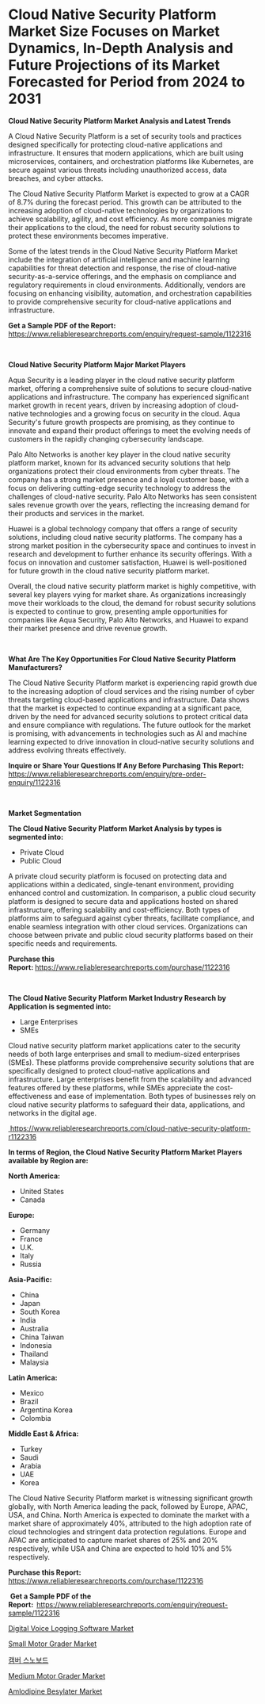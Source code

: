 <p><h1>Cloud Native Security Platform Market Size Focuses on Market Dynamics, In-Depth Analysis and Future Projections of its Market Forecasted for Period from 2024 to 2031</h1></p><p><strong>Cloud Native Security Platform Market Analysis and Latest Trends</strong></p>
<p><p>A Cloud Native Security Platform is a set of security tools and practices designed specifically for protecting cloud-native applications and infrastructure. It ensures that modern applications, which are built using microservices, containers, and orchestration platforms like Kubernetes, are secure against various threats including unauthorized access, data breaches, and cyber attacks.</p><p>The Cloud Native Security Platform Market is expected to grow at a CAGR of 8.7% during the forecast period. This growth can be attributed to the increasing adoption of cloud-native technologies by organizations to achieve scalability, agility, and cost efficiency. As more companies migrate their applications to the cloud, the need for robust security solutions to protect these environments becomes imperative.</p><p>Some of the latest trends in the Cloud Native Security Platform Market include the integration of artificial intelligence and machine learning capabilities for threat detection and response, the rise of cloud-native security-as-a-service offerings, and the emphasis on compliance and regulatory requirements in cloud environments. Additionally, vendors are focusing on enhancing visibility, automation, and orchestration capabilities to provide comprehensive security for cloud-native applications and infrastructure.</p></p>
<p><strong>Get a Sample PDF of the Report:&nbsp;</strong> <a href="https://www.reliableresearchreports.com/enquiry/request-sample/1122316">https://www.reliableresearchreports.com/enquiry/request-sample/1122316</a></p>
<p>&nbsp;</p>
<p><strong>Cloud Native Security Platform Major Market Players</strong></p>
<p><p>Aqua Security is a leading player in the cloud native security platform market, offering a comprehensive suite of solutions to secure cloud-native applications and infrastructure. The company has experienced significant market growth in recent years, driven by increasing adoption of cloud-native technologies and a growing focus on security in the cloud. Aqua Security's future growth prospects are promising, as they continue to innovate and expand their product offerings to meet the evolving needs of customers in the rapidly changing cybersecurity landscape.</p><p>Palo Alto Networks is another key player in the cloud native security platform market, known for its advanced security solutions that help organizations protect their cloud environments from cyber threats. The company has a strong market presence and a loyal customer base, with a focus on delivering cutting-edge security technology to address the challenges of cloud-native security. Palo Alto Networks has seen consistent sales revenue growth over the years, reflecting the increasing demand for their products and services in the market.</p><p>Huawei is a global technology company that offers a range of security solutions, including cloud native security platforms. The company has a strong market position in the cybersecurity space and continues to invest in research and development to further enhance its security offerings. With a focus on innovation and customer satisfaction, Huawei is well-positioned for future growth in the cloud native security platform market.</p><p>Overall, the cloud native security platform market is highly competitive, with several key players vying for market share. As organizations increasingly move their workloads to the cloud, the demand for robust security solutions is expected to continue to grow, presenting ample opportunities for companies like Aqua Security, Palo Alto Networks, and Huawei to expand their market presence and drive revenue growth.</p></p>
<p>&nbsp;</p>
<p><strong>What Are The Key Opportunities For Cloud Native Security Platform Manufacturers?</strong></p>
<p><p>The Cloud Native Security Platform market is experiencing rapid growth due to the increasing adoption of cloud services and the rising number of cyber threats targeting cloud-based applications and infrastructure. Data shows that the market is expected to continue expanding at a significant pace, driven by the need for advanced security solutions to protect critical data and ensure compliance with regulations. The future outlook for the market is promising, with advancements in technologies such as AI and machine learning expected to drive innovation in cloud-native security solutions and address evolving threats effectively.</p></p>
<p><strong>Inquire or Share Your Questions If Any Before Purchasing This Report:</strong> <a href="https://www.reliableresearchreports.com/enquiry/pre-order-enquiry/1122316">https://www.reliableresearchreports.com/enquiry/pre-order-enquiry/1122316</a></p>
<p>&nbsp;</p>
<p><strong>Market Segmentation</strong></p>
<p><strong>The Cloud Native Security Platform Market Analysis by types is segmented into:</strong></p>
<p><ul><li>Private Cloud</li><li>Public Cloud</li></ul></p>
<p><p>A private cloud security platform is focused on protecting data and applications within a dedicated, single-tenant environment, providing enhanced control and customization. In comparison, a public cloud security platform is designed to secure data and applications hosted on shared infrastructure, offering scalability and cost-efficiency. Both types of platforms aim to safeguard against cyber threats, facilitate compliance, and enable seamless integration with other cloud services. Organizations can choose between private and public cloud security platforms based on their specific needs and requirements.</p></p>
<p><strong>Purchase this Report:&nbsp;</strong><a href="https://www.reliableresearchreports.com/purchase/1122316">https://www.reliableresearchreports.com/purchase/1122316</a></p>
<p>&nbsp;</p>
<p><strong>The Cloud Native Security Platform Market Industry Research by Application is segmented into:</strong></p>
<p><ul><li>Large Enterprises</li><li>SMEs</li></ul></p>
<p><p>Cloud native security platform market applications cater to the security needs of both large enterprises and small to medium-sized enterprises (SMEs). These platforms provide comprehensive security solutions that are specifically designed to protect cloud-native applications and infrastructure. Large enterprises benefit from the scalability and advanced features offered by these platforms, while SMEs appreciate the cost-effectiveness and ease of implementation. Both types of businesses rely on cloud native security platforms to safeguard their data, applications, and networks in the digital age.</p></p>
<p><a href="https://www.reliableresearchreports.com/cloud-native-security-platform-r1122316">&nbsp;https://www.reliableresearchreports.com/cloud-native-security-platform-r1122316</a></p>
<p><strong>In terms of Region, the Cloud Native Security Platform Market Players available by Region are:</strong></p>
<p>
    <p> <strong> North America: </strong>
        <ul>
            <li>United States</li>
            <li>Canada</li>
        </ul>
        </p> 
    <p> <strong> Europe: </strong>
        <ul>
            <li>Germany</li>
            <li>France</li>
            <li>U.K.</li>
            <li>Italy</li>
            <li>Russia</li>
        </ul>
        </p> 
    <p> <strong> Asia-Pacific: </strong>
        <ul>
            <li>China</li>
            <li>Japan</li>
            <li>South Korea</li>
            <li>India</li>
            <li>Australia</li>
            <li>China Taiwan</li>
            <li>Indonesia</li>
            <li>Thailand</li>
            <li>Malaysia</li>
        </ul>
        </p> 
    <p> <strong> Latin America: </strong>
        <ul>
            <li>Mexico</li>
            <li>Brazil</li>
            <li>Argentina Korea</li>
            <li>Colombia</li>
        </ul>
        </p> 
    <p> <strong> Middle East & Africa: </strong>
        <ul>
            <li>Turkey</li>
            <li>Saudi</li>
            <li>Arabia</li>
            <li>UAE</li>
            <li>Korea</li>
        </ul>
    </p>
    </p>
<p><p>The Cloud Native Security Platform market is witnessing significant growth globally, with North America leading the pack, followed by Europe, APAC, USA, and China. North America is expected to dominate the market with a market share of approximately 40%, attributed to the high adoption rate of cloud technologies and stringent data protection regulations. Europe and APAC are anticipated to capture market shares of 25% and 20% respectively, while USA and China are expected to hold 10% and 5% respectively.</p></p>
<p><strong>Purchase this Report: </strong><a href="https://www.reliableresearchreports.com/purchase/1122316">https://www.reliableresearchreports.com/purchase/1122316</a></p>
<p>&nbsp;<strong>Get a Sample PDF of the Report:&nbsp;&nbsp;</strong><a href="https://www.reliableresearchreports.com/enquiry/request-sample/1122316">https://www.reliableresearchreports.com/enquiry/request-sample/1122316</a></p>
<p><strong></strong></p>
<p><p><a href="https://github.com/RickHolmes3/Market-Research-Report-List-6/blob/main/digital-voice-logging-software-market.md">Digital Voice Logging Software Market</a></p><p><a href="https://issuu.com/reportprime-2/docs/small-motor-grader-market-size-2030.pptx">Small Motor Grader Market</a></p><p><a href="https://medium.com/@percyhagernes9778/%EA%B8%80%EB%A1%9C%EB%B2%8C-%EC%BA%A0%EB%B2%84-%EC%8A%A4%EB%85%B8%EC%9A%B0%EB%B3%B4%EB%93%9C-%EC%8B%9C%EC%9E%A5-%EB%B6%80%EB%AC%B8-%EC%9C%A0%ED%98%95-%EC%9D%91%EC%9A%A9%EB%B6%84%EC%95%BC-%EC%8B%9C%EC%9E%A5-%EC%B0%B8%EA%B0%80%EC%9E%90-%EC%A0%84%EB%9E%B5-%EC%A7%80%EC%97%AD-%EC%84%B1%EC%9E%A5-%EC%A0%84%EB%A7%9D-%EB%B0%8F-%EB%AF%B8%EB%9E%98-%EC%A0%84%EB%A7%9D-2024-2031-de53e4bc12e0">캠버 스노보드</a></p><p><a href="https://issuu.com/reportprime-2/docs/medium-motor-grader-market-size-2030.pptx">Medium Motor Grader Market</a></p><p><a href="https://www.linkedin.com/pulse/global-amlodipine-besylater-market-sector-types-applications-19iic?trackingId=M96CdqhYPNp0ErSN%2BcvRng%3D%3D">Amlodipine Besylater Market</a></p></p>